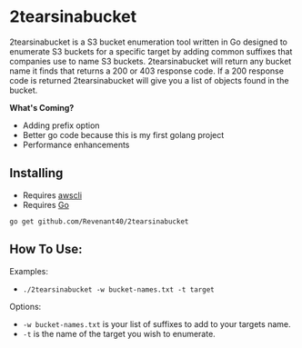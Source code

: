 # 2tearsinabucket
2tearsinabucket is a S3 bucket enumeration tool written in Go designed to enumerate S3 buckets for a specific target by adding common suffixes that companies use to name S3 buckets. 2tearsinabucket will return any bucket name it finds that returns a 200 or 403 response code. If a 200 response code is returned 2tearsinabucket will give you a list of objects found in the bucket.

**What's Coming?**
- Adding prefix option
- Better go code because this is my first golang project
- Performance enhancements

## Installing

- Requires [awscli](https://docs.aws.amazon.com/cli/latest/userguide/install-linux.html)
- Requires [Go](https://golang.org/dl/)

`go get github.com/Revenant40/2tearsinabucket`

## How To Use:

Examples:
- `./2tearsinabucket -w bucket-names.txt -t target`

Options:
- `-w bucket-names.txt` is your list of suffixes to add to your targets name.
- `-t` is the name of the target you wish to enumerate. 

